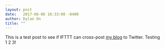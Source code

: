 ```yaml
---
layout: post
date:   2017-06-06 16:33:00 -0400
author: Dylan On
title: ""
---
```


This is a test post to see if IFTTT can cross-post [my blog](https://dylanon.com/blog/) to Twitter. Testing 1 2 3!